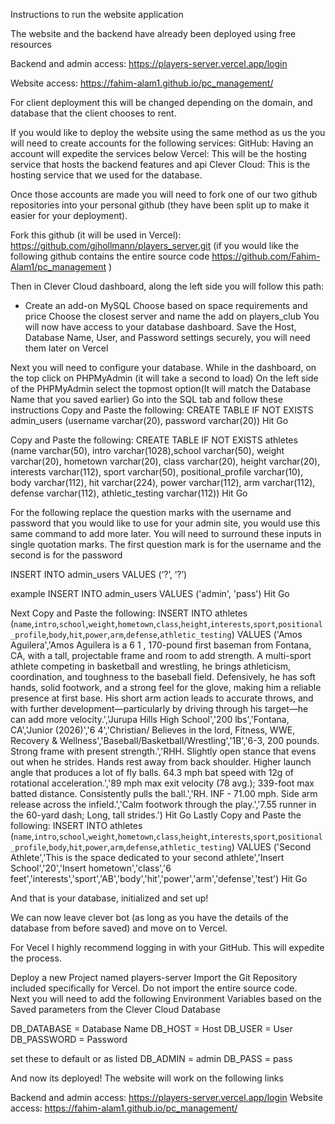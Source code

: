 Instructions to run the website application

The website and the backend have already been deployed using free resources

Backend and admin access:
https://players-server.vercel.app/login

Website access:
https://fahim-alam1.github.io/pc_management/


For client deployment this will be changed depending on the domain, and database that the client chooses to rent.  

If you would like to deploy the website using the same method as us the you will need to create accounts for the following services:
GitHub: Having an account will expedite the services below
Vercel: This will be the hosting service that hosts the backend features and api
Clever Cloud: This is the hosting service that we used for the database. 

Once those accounts are made you will need to fork one of our two github repositories  into your personal github (they have been split up to make it easier for your deployment).

Fork this github (it will be used in Vercel): https://github.com/gjhollmann/players_server.git
(if you would like the following github contains the entire source code https://github.com/Fahim-Alam1/pc_management ) 

Then in Clever Cloud dashboard, along the left side you will follow this path:
+ Create
	an add-on
		MySQL
			Choose based on space requirements and price
				Choose the closest server and name the add on players_club
You will now have access to your database dashboard. 
Save the Host, Database Name, User, and Password settings securely, you will need them later on Vercel

Next you will need to configure your database.  While in the dashboard, on the top click on PHPMyAdmin (it will take a second to load)
On the left side of the PHPMyAdmin select the topmost option(It will match the Database Name that you saved earlier)
Go into the SQL tab and follow these instructions
Copy and Paste the following: 
CREATE TABLE IF NOT EXISTS admin_users (username varchar(20), password varchar(20))
Hit Go

Copy and Paste the following:
CREATE TABLE IF NOT EXISTS athletes (name varchar(50), intro varchar(1028),school varchar(50), weight varchar(20), hometown varchar(20), class varchar(20), height varchar(20), interests varchar(112), sport varchar(50), positional_profile varchar(10), body varchar(112), hit varchar(224), power varchar(112), arm varchar(112), defense varchar(112), athletic_testing varchar(112))
Hit Go

For the following replace the question marks with the username and password that you would like to use for your admin site, you would use this same command to add more later.  You will need to surround these inputs in single quotation marks. The first question mark is for the username and the second is for the password

INSERT INTO admin_users VALUES (‘?’, ‘?’)

example
INSERT INTO admin_users VALUES ('admin', 'pass')
Hit Go

Next Copy and Paste the following:
INSERT INTO athletes (`name`,`intro`,`school`,`weight`,`hometown`,`class`,`height`,`interests`,`sport`,`positional_profile`,`body`,`hit`,`power`,`arm`,`defense`,`athletic_testing`) VALUES ('Amos Aguilera','Amos Aguilera is a 6 1 , 170-pound first baseman from Fontana, CA, with a tall, projectable frame and room to add strength. A multi-sport athlete competing in basketball and wrestling, he brings athleticism, coordination, and toughness to the baseball field. Defensively, he has soft hands, solid footwork, and a strong feel for the glove, making him a reliable presence at first base. His short arm action leads to accurate throws, and with further development—particularly by driving through his target—he can add more velocity.','Jurupa Hills High School','200 lbs','Fontana, CA','Junior (2026)','6 4','Christian/ Believes in the lord, Fitness, WWE, Recovery & Wellness','Baseball/Basketball/Wrestling','1B','6-3, 200 pounds. Strong frame with present strength.','RHH. Slightly open stance that evens out when he strides. Hands rest away from back shoulder. Higher launch angle that produces a lot of fly balls. 64.3 mph bat speed with 12g of rotational acceleration.','89 mph max exit velocity (78 avg.); 339-foot max batted distance. Consistently pulls the ball.','RH. INF - 71.00 mph. Side arm release across the infield.','Calm footwork through the play.','7.55 runner in the 60-yard dash; Long, tall strides.')
Hit Go
Lastly Copy and Paste the following:
INSERT INTO athletes (`name`,`intro`,`school`,`weight`,`hometown`,`class`,`height`,`interests`,`sport`,`positional_profile`,`body`,`hit`,`power`,`arm`,`defense`,`athletic_testing`) VALUES ('Second Athlete','This is the space dedicated to your second athlete','Insert School','20','Insert hometown','class','6 feet','interests','sport','AB','body','hit','power','arm','defense','test')
Hit Go

And that is your database, initialized and set up!

We can now leave clever bot (as long as you have the details of the database from before saved) and move on to Vercel.

For Vecel I highly recommend logging in with your GitHub.  This will expedite the process.

Deploy a new Project named players-server
Import the Git Repository included specifically for Vercel. Do not import the entire source code.  
Next you will need to add the following Environment Variables based on the Saved parameters from the Clever Cloud Database

DB_DATABASE = Database Name
DB_HOST = Host
DB_USER = User
DB_PASSWORD = Password

set these to default or as listed
DB_ADMIN = admin
DB_PASS = pass


And now its deployed!
The website will work on the following links

Backend and admin access: https://players-server.vercel.app/login
Website access: https://fahim-alam1.github.io/pc_management/
